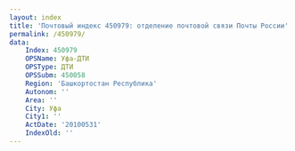 ```yaml
---
layout: index
title: 'Почтовый индекс 450979: отделение почтовой связи Почты России'
permalink: /450979/
data:
    Index: 450979
    OPSName: Уфа-ДТИ
    OPSType: ДТИ
    OPSSubm: 450058
    Region: 'Башкортостан Республика'
    Autonom: ''
    Area: ''
    City: Уфа
    City1: ''
    ActDate: '20100531'
    IndexOld: ''
---
```

